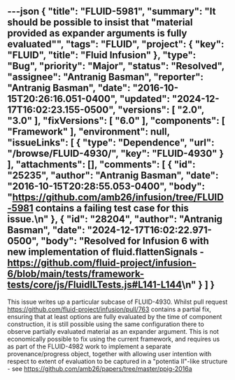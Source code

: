 ---json
{
  "title": "FLUID-5981",
  "summary": "It should be possible to insist that \"material provided as expander arguments is fully evaluated\"",
  "tags": "FLUID",
  "project": {
    "key": "FLUID",
    "title": "Fluid Infusion"
  },
  "type": "Bug",
  "priority": "Major",
  "status": "Resolved",
  "assignee": "Antranig Basman",
  "reporter": "Antranig Basman",
  "date": "2016-10-15T20:26:16.051-0400",
  "updated": "2024-12-17T16:02:23.155-0500",
  "versions": [
    "2.0",
    "3.0"
  ],
  "fixVersions": [
    "6.0"
  ],
  "components": [
    "Framework"
  ],
  "environment": null,
  "issueLinks": [
    {
      "type": "Dependence",
      "url": "/browse/FLUID-4930/",
      "key": "FLUID-4930"
    }
  ],
  "attachments": [],
  "comments": [
    {
      "id": "25235",
      "author": "Antranig Basman",
      "date": "2016-10-15T20:28:55.053-0400",
      "body": "<https://github.com/amb26/infusion/tree/FLUID-5981> contains a failing test case for this issue.\n"
    },
    {
      "id": "28204",
      "author": "Antranig Basman",
      "date": "2024-12-17T16:02:22.971-0500",
      "body": "Resolved for Infusion 6 with new implementation of fluid.flattenSignals - <https://github.com/fluid-project/infusion-6/blob/main/tests/framework-tests/core/js/FluidILTests.js#L141-L144>\n"
    }
  ]
}
---
This issue writes up a particular subcase of FLUID-4930. Whilst pull request <https://github.com/fluid-project/infusion/pull/763> contains a partial fix, ensuring that at least options are fully evaluated by the time of component construction, it is still possible using the same configuration there to observe partially evaluated material as an expander argument. This is not economically possible to fix using the current framework, and requires us as part of the FLUID-4982 work to implement a separate provenance/progress object, together with allowing user intention with respect to extent of evaluation to be captured in a "potentia II"-like structure - see <https://github.com/amb26/papers/tree/master/ppig-2016a>

        
